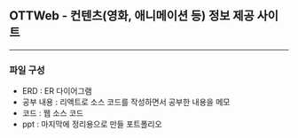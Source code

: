 ## OTTWeb - 컨텐츠(영화, 애니메이션 등) 정보 제공 사이트
----
### 파일 구성
- ERD : ER 다이어그램
- 공부 내용 : 리액트로 소스 코드를 작성하면서 공부한 내용을 메모
- 코드 : 웹 소스 코드
- ppt : 마지막에 정리용으로 만들 포트폴리오
